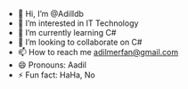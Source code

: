 - 👋 Hi, I’m @AdilIdb
- 👀 I’m interested in IT Technology
- 🌱 I’m currently learning C#
- 💞️ I’m looking to collaborate on C#
- 📫 How to reach me adilmerfan@gmail.com
- 😄 Pronouns: Aadil
- ⚡ Fun fact: HaHa, No

<!---
adilidb/adilidb is a ✨ special ✨ repository because its `README.md` (this file) appears on your GitHub profile.
You can click the Preview link to take a look at your changes.
--->
